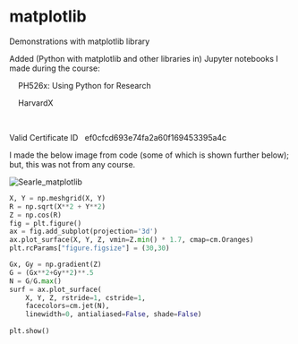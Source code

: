 # matplotlib
Demonstrations with matplotlib library

Added (Python with matplotlib and other libraries in) Jupyter notebooks I made during the course:
&nbsp;

&nbsp;&nbsp;&nbsp;   PH526x: Using Python for Research

&nbsp;&nbsp;&nbsp;   HarvardX
&nbsp;

&nbsp;

Valid Certificate ID
&nbsp;
ef0cfcd693e74fa2a60f169453395a4c

I made the below image from code (some of which is shown further below); but, this was not from any course.

![Searle_matplotlib](https://github.com/programweb/matplotlib/assets/12736699/f7cea54b-6a29-41d4-bc45-44075a52f1a3)

```python
X, Y = np.meshgrid(X, Y)
R = np.sqrt(X**2 + Y**2)
Z = np.cos(R)
fig = plt.figure()
ax = fig.add_subplot(projection='3d')
ax.plot_surface(X, Y, Z, vmin=Z.min() * 1.7, cmap=cm.Oranges)
plt.rcParams["figure.figsize"] = (30,30)

Gx, Gy = np.gradient(Z)
G = (Gx**2+Gy**2)**.5
N = G/G.max()
surf = ax.plot_surface(
    X, Y, Z, rstride=1, cstride=1,
    facecolors=cm.jet(N),
    linewidth=0, antialiased=False, shade=False)
    
plt.show()
```


